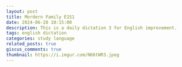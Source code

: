 ```yaml
---
layout: post
title: Mordern Family E1S1
date: 2024-06-28 10:15:00
description: This is a daily dictation 3 for English improvement.
tags: english dictation
categories: study language
related_posts: true
giscus_comments: true
thumbnail: https://i.imgur.com/N66tWR3.jpeg
---
```


